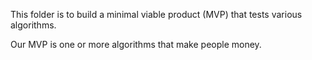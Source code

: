 This folder is to build a minimal viable product (MVP) that tests various algorithms.

Our MVP is one or more algorithms that make people money.
